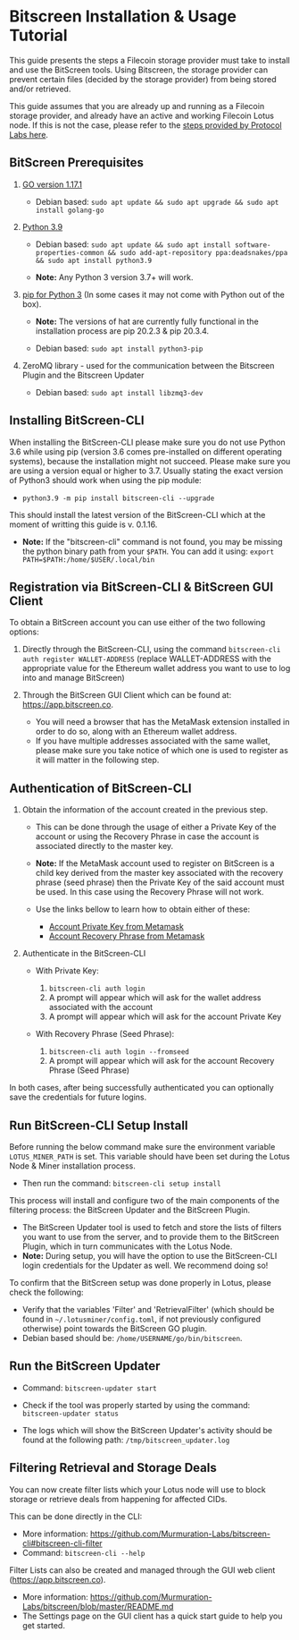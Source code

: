 # Bitscreen Installation & Usage Tutorial

This guide presents the steps a Filecoin storage provider must take to install and use the BitScreen tools. Using Bitscreen, the storage provider can prevent certain files (decided by the storage provider) from being stored and/or retrieved.

This guide assumes that you are already up and running as a Filecoin storage provider, and already have an active and working Filecoin Lotus node. If this is not the case, please refer to the [steps provided by Protocol Labs here](https://lotus.filecoin.io/docs/set-up/install).


## BitScreen Prerequisites

1. [GO version 1.17.1](https://go.dev/dl/#go1.17.1)
    
    * Debian based: `sudo apt update && sudo apt upgrade && sudo apt install golang-go`
 
2. [Python 3.9](https://www.python.org/downloads/release/python-390/)
    
    * Debian based: `sudo apt update && sudo apt install software-properties-common && sudo add-apt-repository ppa:deadsnakes/ppa && sudo apt install python3.9`
 
    * **Note:** Any Python 3 version 3.7+ will work.
 
3. [pip for Python 3](https://pip.pypa.io/en/stable/installation/) (In some cases it may not come with Python out of the box).  

    * **Note:** The versions of hat are currently fully functional in the installation process are pip 20.2.3 & pip 20.3.4.
    
    * Debian based: `sudo apt install python3-pip`

4. ZeroMQ library - used for the communication between the Bitscreen Plugin and the Bitscreen Updater

    * Debian based: `sudo apt install libzmq3-dev`


## Installing BitScreen-CLI

When installing the BitScreen-CLI please make sure you do not use Python 3.6 while using pip (version 3.6 comes pre-installed on different operating systems), because the installation might not succeed. Please make sure you are using a version equal or higher to 3.7. Usually stating the exact version of Python3 should work when using the pip module:

  * `python3.9 -m pip install bitscreen-cli --upgrade`

This should install the latest version of the BitScreen-CLI which at the moment of writting this guide is v. 0.1.16.

  * **Note:** If the "bitscreen-cli" command is not found, you may be missing the python binary path from your `$PATH`. You can add it using: `export PATH=$PATH:/home/$USER/.local/bin`


## Registration via BitScreen-CLI & BitScreen GUI Client

To obtain a BitScreen account you can use either of the two following options:

1. Directly through the BitScreen-CLI, using the command `bitscreen-cli auth register WALLET-ADDRESS` (replace WALLET-ADDRESS with the appropriate value for the Ethereum wallet address you want to use to log into and manage BitScreen)

2. Through the BitScreen GUI Client which can be found at: https://app.bitscreen.co. 

    * You will need a browser that has the MetaMask extension installed in order to do so, along with an Ethereum wallet address. 
    * If you have multiple addresses associated with the same wallet, please make sure you take notice of which one is used to register as it will matter in the following step.


## Authentication of BitScreen-CLI

1. Obtain the information of the account created in the previous step.

    * This can be done through the usage of either a Private Key of the account or using the Recovery Phrase in case the account is associated directly to the master key. 

    * **Note:** If the MetaMask account used to register on BitScreen is a child key derived from the master key associated with the recovery phrase (seed phrase) then the Private Key of the said account must be used. In this case using the Recovery Phrase will not work.

    * Use the links bellow to learn how to obtain either of these:

      - [Account Private Key from Metamask](https://metamask.zendesk.com/hc/en-us/articles/360015289632-How-to-Export-an-Account-Private-Key) 
      - [Account Recovery Phrase from Metamask](https://metamask.zendesk.com/hc/en-us/articles/360015290032-How-to-reveal-your-Secret-Recovery-Phrase)

2. Authenticate in the BitScreen-CLI

    * With Private Key:

      1. `bitscreen-cli auth login`
      2. A prompt will appear which will ask for the wallet address associated with the account
      3. A prompt will appear which will ask for the account Private Key

    * With Recovery Phrase (Seed Phrase):

      1. `bitscreen-cli auth login --fromseed`
      2. A prompt will appear which will ask for the account Recovery Phrase (Seed Phrase)

In both cases, after being successfully authenticated you can optionally save the credentials for future logins.


## Run BitScreen-CLI Setup Install

Before running the below command make sure the environment variable `LOTUS_MINER_PATH` is set. This variable should have been set during the Lotus Node & Miner installation process.

  * Then run the command: `bitscreen-cli setup install`

This process will install and configure two of the main components of the filtering process: the BitScreen Updater and the BitScreen Plugin. 

  * The BitScreen Updater tool is used to fetch and store the lists of filters you want to use from the server, and to provide them to the BitScreen Plugin, which in turn communicates with the Lotus Node.
  * **Note:** During setup, you will have the option to use the BitScreen-CLI login credentials for the Updater as well. We recommend doing so!

To confirm that the BitScreen setup was done properly in Lotus, please check the following: 

  * Verify that the variables 'Filter' and 'RetrievalFilter' (which should be found in `~/.lotusminer/config.toml`, if not previously configured otherwise) point towards the BitScreen GO plugin. 
  * Debian based should be: `/home/USERNAME/go/bin/bitscreen`.


## Run the BitScreen Updater

  * Command: `bitscreen-updater start`

  * Check if the tool was properly started by using the command: `bitscreen-updater status`

  * The logs which will show the BitScreen Updater's activity should be found at the following path: `/tmp/bitscreen_updater.log`


## Filtering Retrieval and Storage Deals

You can now create filter lists which your Lotus node will use to block storage or retrieve deals from happening for affected CIDs.

This can be done directly in the CLI:
  * More information: https://github.com/Murmuration-Labs/bitscreen-cli#bitscreen-cli-filter
  * Command: `bitscreen-cli --help`

Filter Lists can also be created and managed through the GUI web client (https://app.bitscreen.co). 

  * More information: https://github.com/Murmuration-Labs/bitscreen/blob/master/README.md 
  * The Settings page on the GUI client has a quick start guide to help you get started.
